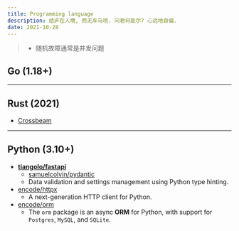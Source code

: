 ```yaml
---
title: Programming language
description: 结庐在人境, 而无车马喧. 问君何能尔? 心远地自偏.
date: 2021-10-28
---
```


> - 随机故障通常是并发问题

## Go (1.18+)

------------------

## Rust (2021)

* [Crossbeam](https://github.com/crossbeam-rs/crossbeam)

------------------

## Python (3.10+)

* [**tiangolo/fastapi**](https://github.com/tiangolo/fastapi)
  - [samuelcolvin/pydantic](https://github.com/samuelcolvin/pydantic)
  - Data validation and settings management
    using Python type hinting.
* [encode/httpx](https://github.com/encode/httpx)
  - A next-generation HTTP client for Python.
* [encode/orm](https://github.com/encode/orm)
  - The `orm` package is an async **ORM** for Python,
    with support for `Postgres`, `MySQL`, and `SQLite`.
